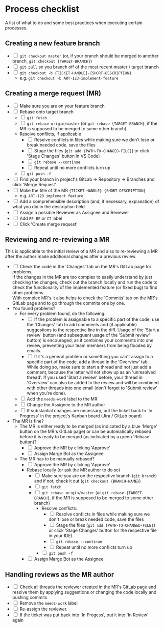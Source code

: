 # Process checklist

A list of what to do and some best practices when executing certain processes.

## Creating a new feature branch
- <input type="checkbox"> `git checkout master` (or, if your branch should be merged to another branch, `git checkout {TARGET-BRANCH}`)
- <input type="checkbox"> `git pull` so you branch off of the most recent master / target branch
- <input type="checkbox"> `git checkout -b {TICKET-HANDLE}-{SHORT-DESCRIPTION}`
    - e.g. `git checkout -b ART-123-implement-feature`

## Creating a merge request (MR)
- <input type="checkbox"> Make sure you are on your feature branch
- <input type="checkbox"> Rebase onto target branch
    - <input type="checkbox"> `git fetch`
    - <input type="checkbox"> `git rebase origin/master` (or `git rebase {TARGET-BRANCH}`, if the MR is supposed to be merged to some other branch)
    - Resolve conflicts, if applicable
        - <input type="checkbox"> Resolve conflicts in files while making sure we don't lose or break needed code, save the files
        - <input type="checkbox"> Stage the files (`git add {PATH-TO-CHANGED-FILE}`) or click 'Stage Changes' button in VS Code)
        - <input type="checkbox"> `git rebase --continue`
        - <input type="checkbox"> Repeat until no more conflicts turn up
    - <input type="checkbox"> `git push -f`
- <input type="checkbox"> Find your branch in project's GitLab → Repository → Branches and click 'Merge Request'
- <input type="checkbox"> Make the title of the MR `{TICKET-HANDLE} {SHORT-DESCRIPTION}`
    - e.g. `ART-123 implement feature`
- <input type="checkbox"> Add a comprehensible description (and, if necessary, explanation) of what you did in the description field
- <input type="checkbox"> Assign a possible Reviewer as Assignee and Reviewer
- <input type="checkbox"> Add `FE`, `BE` or `CI` label
- <input type="checkbox"> Click 'Create merge request'

## Reviewing and re-reviewing a MR
This is applicable to the initial review of a MR and also to re-reviewing a MR after the author made additional changes after a previous review.

- <input type="checkbox"> Check the code in the 'Changes' tab on the MR's GitLab page for problems.  
If the changes in the MR are too complex to easily understand by just checking the changes, check out the branch locally and run the code to check the functionality of the implemented feature (or fixed bug) to find other problems.  
With complex MR's it also helps to check the 'Commits' tab on the MR's GitLab page and to go through the commits one by one.
- You found problems?
    - For every problem found, do the following:
        - <input type="checkbox"> If the problem is assignable to a specific part of the code, use the 'Changes' tab to add comments and (if applicable) suggestions to the respective line in the diff.
        Usage of the 'Start a review' button (and subsequent usage of the 'Submit review' button) is encouraged, as it combines your comments into one review, preventing your team members from being flooded by emails.
        - <input type="checkbox"> If it's a general problem or something you can't assign to a specific part of the code, add a thread in the 'Overview' tab.
        While doing so, make sure to start a thread and not just add a comment, because the latter will not show up as an 'unresolved thread'.
        If you used 'Start a review' before, your thread in 'Overview' can also be added to the review and will be combined with other threads into one email (don't forget to 'Submit review' when you're done).
    - <input type="checkbox"> Add the `needs-work` label to the MR
    - <input type="checkbox"> Change the Assignee to the MR author
    - <input type="checkbox"> If substantial changes are necessary, put the ticket back to 'In Progress' in the project's Kanban board (Jira / GitLab board)
- The MR is fine?
    - The MR is either ready to be merged (as indicated by a blue 'Merge' button on the MR's GitLab page) or can be automatically rebased before it is ready to be merged (as indicated by a green 'Rebase' button)?
        - <input type="checkbox"> Approve the MR by clicking 'Approve'
        - <input type="checkbox"> Assign Marge Bot as the Assignee
    - The MR has to be manually rebased?
        - <input type="checkbox"> Approve the MR by clicking 'Approve'
        - Rebase locally (or ask the MR author to do so)
            - <input type="checkbox"> Make sure you are on the respective branch (`git branch`) and if not, check it out (`git checkout {BRANCH-NAME}`)
            - <input type="checkbox"> `git fetch`
            - <input type="checkbox"> `git rebase origin/master` (or `git rebase {TARGET-BRANCH}`, if the MR is supposed to be merged to some other branch)
                - Resolve conflicts:
                    - <input type="checkbox"> Resolve conflicts in files while making sure we don't lose or break needed code, save the files
                    - <input type="checkbox"> Stage the files (`git add {PATH-TO-CHANGED-FILE}`) or click 'Stage Changes' button for the respective file in your IDE)
                    - <input type="checkbox"> `git rebase --continue`
                    - <input type="checkbox"> Repeat until no more conflicts turn up
              - <input type="checkbox"> `git push -f`
      - <input type="checkbox"> Assign Marge Bot as the Assignee

## Handling reviews as the MR author
- <input type="checkbox"> Check all threads the reviewer created in the MR's GitLab page and resolve them by applying suggestions or changing the code locally and pushing commits
- <input type="checkbox"> Remove the `needs-work` label
- <input type="checkbox"> Re-assign the reviewer.
- <input type="checkbox"> If the ticket was put back into 'In Progess', put it into 'In Review' again

